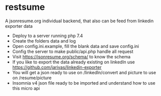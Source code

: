 # restsume
A jsonresume.org individual backend, that also can be feed from linkedin exporter data 

- Deploy to a server running php 7.4
- Create the folders data and log
- Open config.ini.example, fill the blank data and save config.ini
- Config the server to make public/api.php handle all request
- Visit https://jsonresume.org/schema/ to know the schema
- If you like to export the data already existing on linkedIn use https://github.com/jarivas/linkedin-exporter
- You will get a json ready to use on /linkedIn/convert and picture to use on /resume/picture
- Insomnia v4 json file ready to be imported and understand how to use this micro api